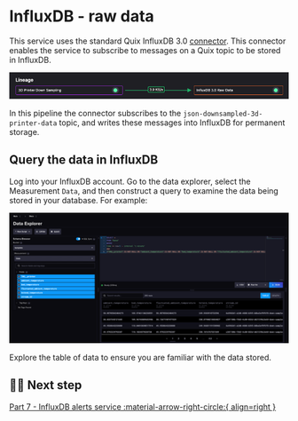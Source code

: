 # InfluxDB - raw data

This service uses the standard Quix InfluxDB 3.0 [connector](../../connectors/index.md). This connector enables the service to subscribe to messages on a Quix topic to be stored in InfluxDB.

![InfluxDB raw data pipeline segment](./images/influxdb-raw-data-pipeline-segment.png)

In this pipeline the connector subscribes to the `json-downsampled-3d-printer-data` topic, and writes these messages into InfluxDB for permanent storage.

## Query the data in InfluxDB

Log into your InfluxDB account. Go to the data explorer, select the Measurement `Data`, and then construct a query to examine the data being stored in your database. For example:

![InfluxDB - Data](./images/influxdb_data.png)

Explore the table of data to ensure you are familiar with the data stored.

## 🏃‍♀️ Next step

[Part 7 - InfluxDB alerts service :material-arrow-right-circle:{ align=right }](./influxdb-alerts.md)
